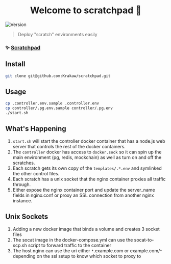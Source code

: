 <h1 align="center">Welcome to scratchpad 👋</h1>
<p>
  <img alt="Version" src="https://img.shields.io/badge/version-0.1.0-blue.svg?cacheSeconds=2592000" />
</p>

> Deploy &#34;scratch&#34; environments easily

### ✨ [Scratchpad](https://github.com/Krakaw/scratchpad)

## Install

```sh
git clone git@github.com:Krakaw/scratchpad.git
```

## Usage

```sh
cp .controller.env.sample .controller.env
cp controller/.pg.env.sample controller/.pg.env
./start.sh
```

## What's Happening

1. `start.sh` will start the controller docker container that has a node.js web server that controls the rest of the docker containers.
2. The `controller` docker has access to `docker.sock` so it can spin up the main environment (pg, redis, mockchain) as well as turn on and off the scratches.
3. Each scratch gets its own copy of the `templates/.*.env` and symlinked the other control files.
4. Each scratch has a unix socket that the nginx container proxies all traffic through.
5. Either expose the nginx container port and update the server_name fields in nginx.conf or proxy an SSL connection from another nginx instance.

## Unix Sockets

1. Adding a new docker image that binds a volume and creates 3 socket files
2. The socat image in the docker-compose.yml can use the socat-to-scp.sh script to forward traffic to the container
3. The host nginx can use the uri either `*`.example.com or example.com/`*` depending on the ssl setup to know which socket to proxy to
